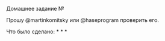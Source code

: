  Домашнее задание №

Прошу @martinkomitsky или @haseprogram проверить его.

Что было сделано:
*
*
*
